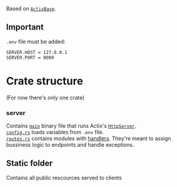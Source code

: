 Based on [`ActixBase`](https://github.com/DawidKrok/ActixBase).

## Important
`.env` file must be added:
```
SERVER.HOST = 127.0.0.1
SERVER.PORT = 8080
```

# Crate structure

(For now there's only one crate)

### server
Contains [`main`](server/src/main.rs) binary file that runs Actix's [`HttpServer`](https://actix.rs/docs/server/).  
[`config.rs`](server/src/config.rs) loads variables from `.env` file.  
[`routes.rs`](server/src/routes.rs) contains modules with [handlers](https://actix.rs/docs/handlers/). They're meant to assign bussiness logic to endpoints and handle exceptions.


## Static folder
Contains all public rescources served to clients